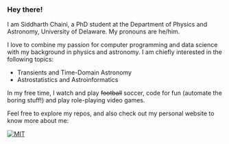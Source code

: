 ### Hey there!

<!--
**sidchaini/sidchaini** is a ✨ _special_ ✨ repository because its `README.md` (this file) appears on your GitHub profile.

Here are some ideas to get you started:

- 🔭 I’m currently working on ...
- 🌱 I’m currently learning ...
- 👯 I’m looking to collaborate on ...
- 🤔 I’m looking for help with ...
- 💬 Ask me about ...
- 📫 How to reach me: ...
- 😄 Pronouns: ...
- ⚡ Fun fact: ...
-->

I am Siddharth Chaini, a PhD student at the Department of Physics and Astronomy, University of Delaware. My pronouns are he/him.

I love to combine my passion for computer programming and data science with my background in physics and astronomy. I am chiefly interested in the following topics:

- Transients and Time-Domain Astronomy
- Astrostatistics and Astroinformatics

In my free time, I watch and play ~~football~~ soccer, code for fun (automate the boring stuff!) and play role-playing video games.

Feel free to explore my repos, and also check out my personal website to know more about me:

[![MIT](https://img.shields.io/badge/-My%20Personal%20Website-blue)](https://sidchaini.github.io/?utm_source=github) 
